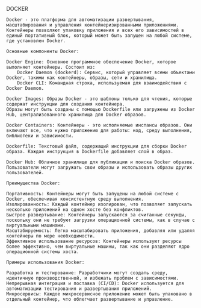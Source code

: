 DOCKER

    Docker - это платформа для автоматизации развертывания, масштабирования и управления контейнеризированными приложениями. 
    Контейнеры позволяют упаковку приложения и всех его зависимостей в единый портативный блок, который может быть запущен на любой системе, где установлен Docker.

    Основные компоненты Docker:

    Docker Engine: Основное программное обеспечение Docker, которое выполняет контейнеры. Состоит из:
        Docker Daemon (dockerd): Сервис, который управляет всеми объектами Docker, такими как контейнеры, образы, сети и хранилища.
        Docker CLI: Командная строка, используемая для взаимодействия с Docker Daemon.

    Docker Images: Образы Docker - это шаблоны только для чтения, которые содержат инструкции для создания контейнера. 
    Образы могут быть созданы с помощью Dockerfile или загружены из Docker Hub, централизованного хранилища для Docker образов.
    
    Docker Containers: Контейнеры - это исполняемые инстансы образов. Они включают все, что нужно приложению для работы: код, среду выполнения, библиотеки и зависимости.

    Dockerfile: Текстовый файл, содержащий инструкции для сборки Docker образа. Каждая инструкция в Dockerfile добавляет слой в образ.

    Docker Hub: Облачное хранилище для публикации и поиска Docker образов. Пользователи могут загружать свои образы и использовать образы других пользователей.

    Преимущества Docker:

    Портативность: Контейнеры могут быть запущены на любой системе с Docker, обеспечивая консистентную среду выполнения.
    Изолированность: Каждый контейнер изолирован, что позволяет запускать несколько приложений на одном хосте без конфликтов.
    Быстрое развертывание: Контейнеры запускаются за считанные секунды, поскольку они не требуют загрузки операционной системы, как в случае с виртуальными машинами.
    Масштабируемость: Легко масштабировать приложения, добавляя или удаляя контейнеры по мере необходимости.
    Эффективное использование ресурсов: Контейнеры используют ресурсы более эффективно, чем виртуальные машины, так как они разделяют ядро операционной системы хоста.

    Примеры использования Docker:

    Разработка и тестирование: Разработчики могут создать среду, идентичную производственной, и избежать проблем с зависимостями.
    Непрерывная интеграция и поставка (CI/CD): Docker используется для автоматизации тестирования и развертывания приложений.
    Микросервисы: Каждое микросервисное приложение может быть упаковано в отдельный контейнер, что облегчает развертывание и управление.
